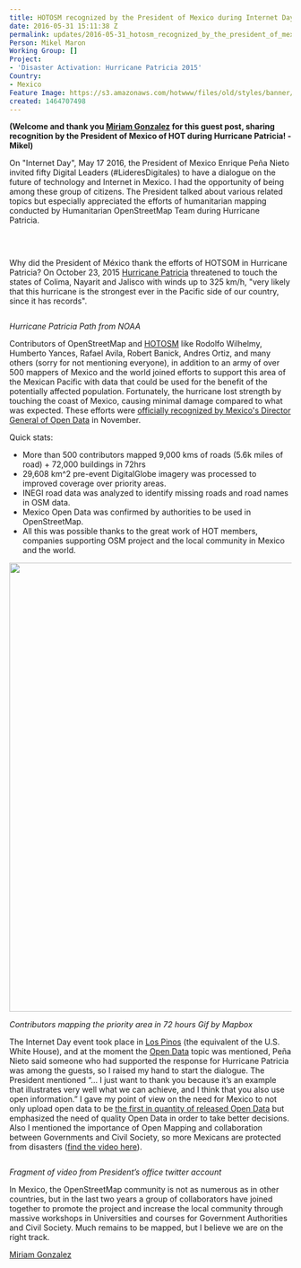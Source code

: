 ```yaml
---
title: HOTOSM recognized by the President of Mexico during Internet Day 2016
date: 2016-05-31 15:11:38 Z
permalink: updates/2016-05-31_hotosm_recognized_by_the_president_of_mexico_during_internet_day_2016
Person: Mikel Maron
Working Group: []
Project:
- 'Disaster Activation: Hurricane Patricia 2015'
Country:
- Mexico
Feature Image: https://s3.amazonaws.com/hotwww/files/old/styles/banner/public/Citec1kXAAIfjc5.jpg
created: 1464707498
---
```


<p><strong>(Welcome and thank you&nbsp;<a href="https://twitter.com/mapanauta">Miriam Gonzalez</a>&nbsp;for this guest post, sharing recognition by the President of Mexico of HOT during Hurricane Patricia! -Mikel)</strong></p><p>On "Internet Day", May 17 2016, the President of Mexico Enrique Peña Nieto invited fifty Digital Leaders (#LideresDigitales) to have a dialogue on the future of technology and Internet in Mexico. I had the opportunity of being among these group of citizens. The President talked about various related topics but especially appreciated the efforts of humanitarian mapping conducted by Humanitarian OpenStreetMap Team during Hurricane Patricia.</p><p><img style="font-size: 13.008px; line-height: 1.538em;" src="http://blog.improve-osm.org/wp-content/uploads/2016/05/d%C3%ADa-del-internet_3-1.jpg" alt=""></p><p>&nbsp;</p><p>Why did the President of México thank the efforts of HOTSOM in Hurricane Patricia? On October 23, 2015 <a href="http://wiki.openstreetmap.org/wiki/2015_Hurricane_Patricia">Hurricane Patricia</a> threatened to touch the states of Colima, Nayarit and Jalisco with winds up to 325 km/h, "very likely that this hurricane is the strongest ever in the Pacific side of our country, since&nbsp;it has records".</p><p><img src="http://wiki.openstreetmap.org/w/images/3/33/235208W_NL_sm.gif" alt=""></p><p><em>Hurricane Patricia Path from NOAA</em></p><p>Contributors of OpenStreetMap and <a href="https://hotosm.org/projects/hurricane_patricia">HOTOSM</a> like Rodolfo Wilhelmy, Humberto Yances, Rafael Avila, Robert Banick, Andres Ortiz, and many others (sorry for not mentioning everyone), in addition to an army of over 500 mappers of Mexico and the world joined efforts to support this area of the Mexican Pacific with data that could be used for the benefit of the potentially affected population. Fortunately, the hurricane lost strength by touching the coast of Mexico, causing minimal damage compared to what was expected. These efforts were <a href="https://drive.google.com/file/d/0B1jqgLwknF63VFRONnhUVGdtYzg/view">officially recognized by Mexico's Director General of Open Data</a> in November.</p><p>Quick stats:</p><ul><li>More than 500 contributors mapped 9,000 kms of roads (5.6k miles of road) + 72,000 buildings in 72hrs</li><li>29,608 km^2 pre-event DigitalGlobe imagery was processed to improved coverage over priority areas.</li><li>INEGI road data was analyzed to identify missing roads and road names in OSM data.</li><li>Mexico Open Data was confirmed by authorities to be used in OpenStreetMap.</li><li>All this was possible thanks to the great work of HOT members, companies supporting OSM project and the local community in Mexico and the world.</li></ul><p><img src="https://cloud.githubusercontent.com/assets/371666/10736196/a8dcaaf4-7c31-11e5-87f8-e5a7bfa0c0ad.gif" alt="" width="800"></p><p><em>Contributors mapping the priority area in 72 hours Gif by Mapbox</em></p><p>The Internet Day event took place in <a href="https://en.wikipedia.org/wiki/Los_Pinos">Los Pinos</a> (the equivalent of the U.S. White House), and at the moment the <a href="http://www.dof.gob.mx/nota_detalle.php?codigo=5382838&amp;fecha=20/02/2015">Open Data</a> topic was mentioned, Peña Nieto said someone who had supported the response for Hurricane Patricia was among the guests, so I raised my hand to start the dialogue. The President mentioned “… I just want to thank you because it’s an example that illustrates very well what we can achieve, and I think that you also use open information.” I gave my point of view on the need for Mexico to not only upload open data to be <a href="http://odin.opendatawatch.com/">the first in quantity of released Open Data</a> but emphasized the need of quality Open Data in order to take better decisions. Also I mentioned the importance of Open Mapping and collaboration between Governments and Civil Society, so more Mexicans are protected from disasters (<a href="https://www.youtube.com/watch?v=voCHUrwiNU8&amp;feature=youtu.be">find the video here</a>).</p><p><img src="http://blog.improve-osm.org/wp-content/uploads/2016/05/Miriam_DiadelInternet.jpg" alt=""></p><p><em>Fragment of video from President’s office twitter account</em></p><p>In Mexico, the OpenStreetMap community is not as numerous as in other countries, but in the last two years a group of collaborators have joined together to promote the project and increase the local community through massive workshops in Universities and courses for Government Authorities and Civil Society. Much remains to be mapped, but I believe we are on the right track.</p><p><a href="https://twitter.com/mapanauta">Miriam Gonzalez</a></p>
